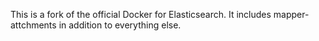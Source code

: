 This is a fork of the official Docker for Elasticsearch. It includes mapper-attchments in addition to everything else.
